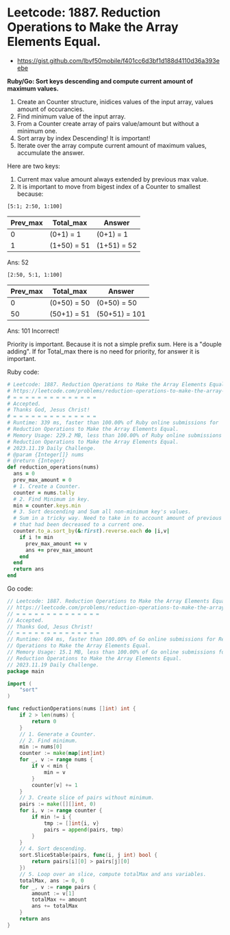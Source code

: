 # Leetcode: 1887. Reduction Operations to Make the Array Elements Equal.

- https://gist.github.com/lbvf50mobile/f401cc6d3bf1d188d4110d36a393eebe

**Ruby/Go: Sort keys descending and compute current amount of maximum values.**

1. Create an Counter structure, inidices values of the input array, values
   amount of occurancies.
2. Find minimum value of the input array.
3. From a Counter create array of pairs value/amount but without a minimum
   one.
4. Sort array by index Descending! It is important!
5. Iterate over the array compute current amount of maximum values, accumulate
   the answer.

Here are two keys:
1. Current max value amount always extended by previous max value.
2. It is important to move from bigest index of a Counter to smallest because:

```
[5:1; 2:50, 1:100]
```
Prev_max | Total_max | Answer 
--- | --- | ---
0 | (0+1) = 1 | (0+1) = 1 
1 | (1+50) = 51 | (1+51) = 52

Ans: 52

```
[2:50, 5:1, 1:100]
```
Prev_max | Total_max | Answer
--- | --- | ---
0 | (0+50) = 50 | (0+50) = 50
50 | (50+1) = 51 | (50+51) = 101

Ans: 101 Incorrect!

Priority is important. Because it is not a simple prefix sum. Here is a
"douple adding". If for Total_max there is no need for priority, for answer it
is important.



Ruby code:
```Ruby
# Leetcode: 1887. Reduction Operations to Make the Array Elements Equal.
# https://leetcode.com/problems/reduction-operations-to-make-the-array-elements-equal
# = = = = = = = = = = = = = =
# Accepted.
# Thanks God, Jesus Christ!
# = = = = = = = = = = = = = =
# Runtime: 339 ms, faster than 100.00% of Ruby online submissions for
# Reduction Operations to Make the Array Elements Equal.
# Memory Usage: 229.2 MB, less than 100.00% of Ruby online submissions for
# Reduction Operations to Make the Array Elements Equal.
# 2023.11.19 Daily Challenge.
# @param {Integer[]} nums
# @return {Integer}
def reduction_operations(nums)
  ans = 0
  prev_max_amount = 0
  # 1. Create a Counter.
  counter = nums.tally
  # 2. Find Minimum in key.
  min = counter.keys.min
  # 3. Sort descending and Sum all non-minimum key's values.
  # Sum in a tricky way. Need to take in to account amount of previous values
  # that had been decreased to a current one.
  counter.to_a.sort_by(&:first).reverse.each do |i,v|
    if i != min
      prev_max_amount += v
      ans += prev_max_amount 
    end
  end
  return ans
end
```
Go code:
```Go
// Leetcode: 1887. Reduction Operations to Make the Array Elements Equal.
// https://leetcode.com/problems/reduction-operations-to-make-the-array-elements-equal
// = = = = = = = = = = = = = =
// Accepted.
// Thanks God, Jesus Christ!
// = = = = = = = = = = = = = =
// Runtime: 694 ms, faster than 100.00% of Go online submissions for Reduction
// Operations to Make the Array Elements Equal.
// Memory Usage: 15.1 MB, less than 100.00% of Go online submissions for
// Reduction Operations to Make the Array Elements Equal.
// 2023.11.19 Daily Challenge.
package main

import (
	"sort"
)

func reductionOperations(nums []int) int {
	if 2 > len(nums) {
		return 0
	}
	// 1. Generate a Counter.
	// 2. Find minimum.
	min := nums[0]
	counter := make(map[int]int)
	for _, v := range nums {
		if v < min {
			min = v
		}
		counter[v] += 1
	}
	// 3. Create slice of pairs without minimum.
	pairs := make([][]int, 0)
	for i, v := range counter {
		if min != i {
			tmp := []int{i, v}
			pairs = append(pairs, tmp)
		}
	}
	// 4. Sort descending.
	sort.SliceStable(pairs, func(i, j int) bool {
		return pairs[i][0] > pairs[j][0]
	})
	// 5. Loop over an slice, compute totalMax and ans variables.
	totalMax, ans := 0, 0
	for _, v := range pairs {
		amount := v[1]
		totalMax += amount
		ans += totalMax
	}
	return ans
}
```
